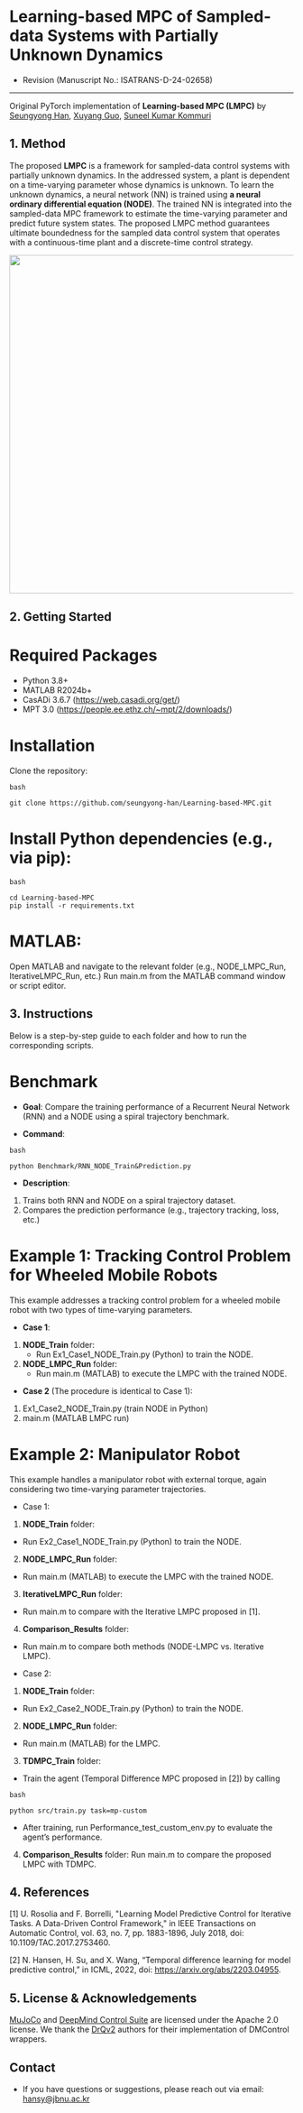 # Learning-based MPC of Sampled-data Systems with Partially Unknown Dynamics 
- Revision (Manuscript No.: ISATRANS-D-24-02658)


----

Original PyTorch implementation of **Learning-based MPC (LMPC)** by [Seungyong Han](https://sites.google.com/view/jbnu-dscl), [Xuyang Guo](https://ieeexplore.ieee.org/author/37089890974), [Suneel Kumar Kommuri](https://scholar.google.com/citations?user=JZT4bIYAAAAJ&hl=ko)


<!--<p align="center">
  <br><img src='media/03.\Ex1_Case1_Leader_Follower_Trajectory.jpg' width="600"/><br>
</p> -->


## 1. Method

The proposed **LMPC** is a framework for sampled-data control systems with partially unknown dynamics. In the addressed system, a plant is dependent on a time-varying parameter
whose dynamics is unknown. To learn the unknown dynamics, a neural network (NN) is trained using **a neural ordinary differential equation (NODE)**. The trained NN is integrated into the sampled-data MPC framework to estimate the time-varying parameter and predict future system states. The proposed LMPC method guarantees ultimate boundedness for the sampled data control system that operates with a continuous-time plant and a discrete-time control strategy.

<p align="center">
  <img src='media/d818bbc7.png' width="600"/>
</p>

## 2. Getting Started
# Required Packages
- Python 3.8+
- MATLAB R2024b+
 - CasADi 3.6.7 (https://web.casadi.org/get/)
 - MPT 3.0 (https://people.ee.ethz.ch/~mpt/2/downloads/)

# Installation
Clone the repository:
```
bash

git clone https://github.com/seungyong-han/Learning-based-MPC.git
```

# Install Python dependencies (e.g., via pip):
```
bash

cd Learning-based-MPC
pip install -r requirements.txt
```

# MATLAB:
Open MATLAB and navigate to the relevant folder (e.g., NODE_LMPC_Run, IterativeLMPC_Run, etc.)
Run main.m from the MATLAB command window or script editor.

## 3. Instructions
Below is a step-by-step guide to each folder and how to run the corresponding scripts.

# Benchmark
- **Goal**: Compare the training performance of a Recurrent Neural Network (RNN) and a NODE using a spiral trajectory benchmark.

- **Command**:
```
bash

python Benchmark/RNN_NODE_Train&Prediction.py
```
- **Description**:
 1) Trains both RNN and NODE on a spiral trajectory dataset.
 2) Compares the prediction performance (e.g., trajectory tracking, loss, etc.)

# Example 1: Tracking Control Problem for Wheeled Mobile Robots
This example addresses a tracking control problem for a wheeled mobile robot with two types of time-varying parameters.

- **Case 1**:
1) **NODE_Train** folder:
   - Run Ex1_Case1_NODE_Train.py (Python) to train the NODE.
2) **NODE_LMPC_Run** folder:
   - Run main.m (MATLAB) to execute the LMPC with the trained NODE.

- **Case 2** (The procedure is identical to Case 1):
1) Ex1_Case2_NODE_Train.py (train NODE in Python)
2) main.m (MATLAB LMPC run)

# Example 2: Manipulator Robot
This example handles a manipulator robot with external torque, again considering two time-varying parameter trajectories.

- Case 1:

1) **NODE_Train** folder:
 - Run Ex2_Case1_NODE_Train.py (Python) to train the NODE.
2) **NODE_LMPC_Run** folder:
 - Run main.m (MATLAB) to execute the LMPC with the trained NODE.
3) **IterativeLMPC_Run** folder:
 - Run main.m to compare with the Iterative LMPC proposed in [1].
4) **Comparison_Results** folder:
 - Run main.m to compare both methods (NODE-LMPC vs. Iterative LMPC).

- Case 2:

1) **NODE_Train** folder:
 - Run Ex2_Case2_NODE_Train.py (Python) to train the NODE.
2) **NODE_LMPC_Run** folder:
 - Run main.m (MATLAB) for the LMPC.
3) **TDMPC_Train** folder:
 - Train the agent (Temporal Difference MPC proposed in [2]) by calling
```
bash

python src/train.py task=mp-custom
```
 - After training, run Performance_test_custom_env.py to evaluate the agent’s performance.

4) **Comparison_Results** folder:
Run main.m to compare the proposed LMPC with TDMPC.

## 4. References
[1] U. Rosolia and F. Borrelli, "Learning Model Predictive Control for Iterative Tasks. A Data-Driven Control Framework," in IEEE Transactions on Automatic Control, vol. 63, no. 7, pp. 1883-1896, July 2018, doi: 10.1109/TAC.2017.2753460.

[2] N. Hansen, H. Su, and X. Wang, “Temporal difference learning for model predictive control,” in ICML, 2022, doi: https://arxiv.org/abs/2203.04955.

## 5. License & Acknowledgements

[MuJoCo](https://github.com/deepmind/mujoco) and [DeepMind Control Suite](https://github.com/deepmind/dm_control) are licensed under the Apache 2.0 license. We thank the [DrQv2](https://github.com/facebookresearch/drqv2) authors for their implementation of DMControl wrappers.

## Contact
 - If you have questions or suggestions, please reach out via email: hansy@jbnu.ac.kr


